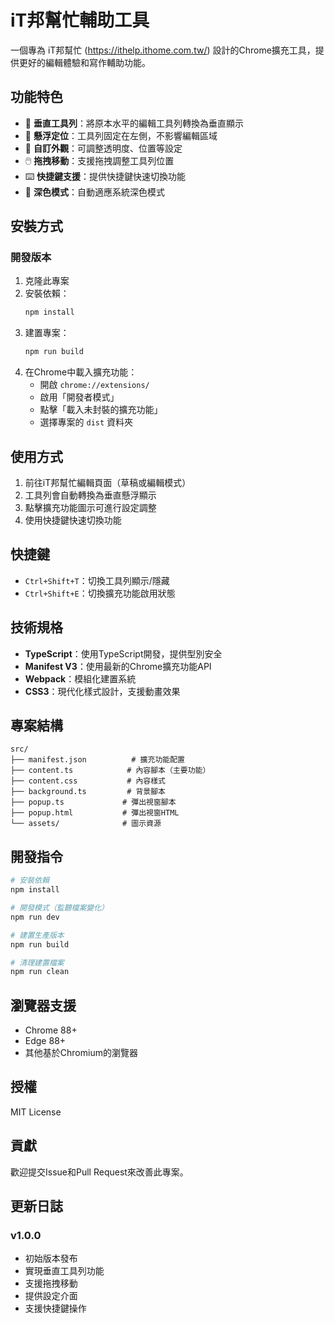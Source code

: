 # iT邦幫忙輔助工具

一個專為 iT邦幫忙 (https://ithelp.ithome.com.tw/) 設計的Chrome擴充工具，提供更好的編輯體驗和寫作輔助功能。

## 功能特色

- 🎯 **垂直工具列**：將原本水平的編輯工具列轉換為垂直顯示
- 📍 **懸浮定位**：工具列固定在左側，不影響編輯區域
- 🎨 **自訂外觀**：可調整透明度、位置等設定
- 🖱️ **拖拽移動**：支援拖拽調整工具列位置
- ⌨️ **快捷鍵支援**：提供快捷鍵快速切換功能
- 🌙 **深色模式**：自動適應系統深色模式

## 安裝方式

### 開發版本

1. 克隆此專案
2. 安裝依賴：
   ```bash
   npm install
   ```
3. 建置專案：
   ```bash
   npm run build
   ```
4. 在Chrome中載入擴充功能：
   - 開啟 `chrome://extensions/`
   - 啟用「開發者模式」
   - 點擊「載入未封裝的擴充功能」
   - 選擇專案的 `dist` 資料夾

## 使用方式

1. 前往iT邦幫忙編輯頁面（草稿或編輯模式）
2. 工具列會自動轉換為垂直懸浮顯示
3. 點擊擴充功能圖示可進行設定調整
4. 使用快捷鍵快速切換功能

## 快捷鍵

- `Ctrl+Shift+T`：切換工具列顯示/隱藏
- `Ctrl+Shift+E`：切換擴充功能啟用狀態

## 技術規格

- **TypeScript**：使用TypeScript開發，提供型別安全
- **Manifest V3**：使用最新的Chrome擴充功能API
- **Webpack**：模組化建置系統
- **CSS3**：現代化樣式設計，支援動畫效果

## 專案結構

```
src/
├── manifest.json          # 擴充功能配置
├── content.ts            # 內容腳本（主要功能）
├── content.css           # 內容樣式
├── background.ts         # 背景腳本
├── popup.ts             # 彈出視窗腳本
├── popup.html           # 彈出視窗HTML
└── assets/              # 圖示資源
```

## 開發指令

```bash
# 安裝依賴
npm install

# 開發模式（監聽檔案變化）
npm run dev

# 建置生產版本
npm run build

# 清理建置檔案
npm run clean
```

## 瀏覽器支援

- Chrome 88+
- Edge 88+
- 其他基於Chromium的瀏覽器

## 授權

MIT License

## 貢獻

歡迎提交Issue和Pull Request來改善此專案。

## 更新日誌

### v1.0.0
- 初始版本發布
- 實現垂直工具列功能
- 支援拖拽移動
- 提供設定介面
- 支援快捷鍵操作
